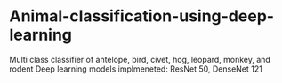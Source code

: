# Animal-classification-using-deep-learning
Multi class classifier of antelope, bird, civet, hog, leopard, monkey, and rodent
Deep learning models implmeneted: ResNet 50, DenseNet 121
